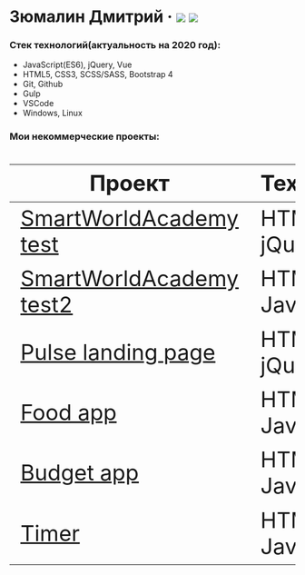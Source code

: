 # Зюмалин Дмитрий &middot; [![](https://img.shields.io/badge/resume-hh-red)](https://tomsk.hh.ru/resume/4dc79d8cff03ee65ff0039ed1f766d68797934)  [![](https://img.shields.io/badge/-telegram-0088cc)](https://t.me/dmitryhli) 

  ### Стек технологий(актуальность на 2020 год):
  - JavaScript(ES6), jQuery, Vue
  - HTML5, CSS3, SCSS/SASS, Bootstrap 4
  - Git, Github
  - Gulp
  - VSCode
  - Windows, Linux

 ### Мои некоммерческие проекты:

<div class="w3-responsive">
<font size="12px">
<table style="font-size: 80%" width="100%" class="w3-table-all notranslate" id="myTable">
<thead>
<tr class="w3-white">
<th width="40%">Проект</th>
<th width="60%">Технологии</th>
<th>Категория</th>
</tr>
</thead>
<tbody>
<tr>
<td><a href="https://github.com/safe2k19/SWA">SmartWorldAcademy test</a></td>
<td>HTML, CSS, jQuery</td>
<td align="center">Верстка</td>
</tr>
<tr>
<td><a href="https://github.com/safe2k19/SWA2/tree/test">SmartWorldAcademy test2</a></td>
<td>HTML, CSS, JavaScript</td>
<td align="center">JavaScript</td>
</tr>
<tr>
<td><a href="https://safe2k19.github.io/PULSE/dist/">Pulse landing page</a></td>
<td>HTML, CSS, jQuery, Gulp</td>
<td align="center">Верстка</td>
</tr>
<tr>
<td><a href="https://github.com/safe2k19/Food">Food app</a></td>
<td>HTML, CSS, JavaScript</td>
<td align="center">Верстка, JavaScript</td>
</tr>
<tr>
<td><a href="https://safe2k19.github.io/budgetApp/">Budget app</a></td>
<td>HTML, CSS, JavaScript</td>
<td align="center">JavaScript</td>
</tr>
<tr>
<td><a href="https://github.com/safe2k19/promotionTimer">Timer</a></td>
<td>HTML, CSS, JavaScript</td>
<td align="center">JavaScript</td>
</tr>
